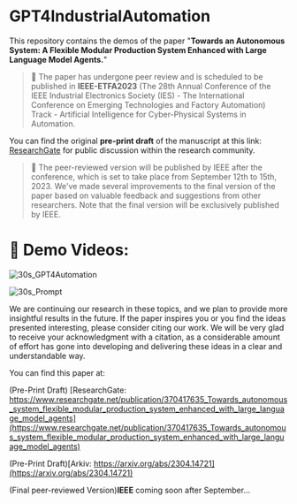 # GPT4IndustrialAutomation 

This repository contains the demos of the paper "**Towards an Autonomous System: A Flexible Modular Production System Enhanced with Large Language Model Agents.**"

> :pushpin: The paper has undergone peer review and is scheduled to be published in **IEEE-ETFA2023** (The 28th Annual Conference of the IEEE Industrial Electronics Society (IES) - The International Conference on Emerging Technologies and Factory Automation) Track - Artificial Intelligence for Cyber-Physical Systems in Automation.

You can find the original **pre-print draft** of the manuscript at this link: [ResearchGate](https://www.researchgate.net/publication/370417635_Towards_autonomous_system_flexible_modular_production_system_enhanced_with_large_language_model_agents) for public discussion within the research community.

> :calendar: The peer-reviewed version will be published by IEEE after the conference, which is set to take place from September 12th to 15th, 2023. We've made several improvements to the final version of the paper based on valuable feedback and suggestions from other researchers. Note that the final version will be exclusively published by IEEE.

# :movie_camera: Demo Videos:

![30s_GPT4Automation](https://github.com/YuchenXia/GPT4IndustrialAutomation/assets/39265101/b4b700fa-5262-44a3-9fdd-6eb4930dae23)


![30s_Prompt](https://github.com/YuchenXia/GPT4IndustrialAutomation/assets/39265101/3bf1c466-de0c-4fe2-8e47-19b8765997b8)


We are continuing our research in these topics, and we plan to provide more insightful results in the future. If the paper inspires you or you find the ideas presented interesting, please consider citing our work. We will be very glad to receive your acknowledgment with a citation, as a considerable amount of effort has gone into developing and delivering these ideas in a clear and understandable way.

You can find this paper at:

(Pre-Print Draft) [ResearchGate: https://www.researchgate.net/publication/370417635_Towards_autonomous_system_flexible_modular_production_system_enhanced_with_large_language_model_agents](https://www.researchgate.net/publication/370417635_Towards_autonomous_system_flexible_modular_production_system_enhanced_with_large_language_model_agents)

(Pre-Print Draft)[Arkiv: https://arxiv.org/abs/2304.14721](https://arxiv.org/abs/2304.14721)

(Final peer-reviewed Version)**IEEE** coming soon after September...
